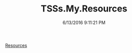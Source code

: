 ﻿---
title: TSSs.My.Resources
date: 6/13/2016 9:11:21 PM
---

[Resources](T-TSSs.My.Resources.Resources.html)
